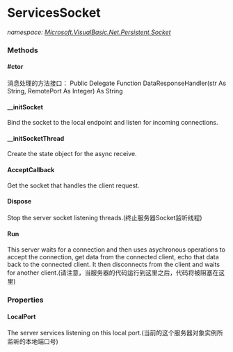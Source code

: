 ﻿
# ServicesSocket
_namespace: [Microsoft.VisualBasic.Net.Persistent.Socket](N-Microsoft.VisualBasic.Net.Persistent.Socket.md)_



### Methods

#### #ctor
消息处理的方法接口： Public Delegate Function DataResponseHandler(str As String, RemotePort As Integer) As String
#### __initSocket
Bind the socket to the local endpoint and listen for incoming connections.
#### __initSocketThread
Create the state object for the async receive.
#### AcceptCallback
Get the socket that handles the client request.
#### Dispose
Stop the server socket listening threads.(终止服务器Socket监听线程)
#### Run
This server waits for a connection and then uses asychronous operations to
 accept the connection, get data from the connected client,
 echo that data back to the connected client.
 It then disconnects from the client and waits for another client.(请注意，当服务器的代码运行到这里之后，代码将被阻塞在这里)


### Properties

#### LocalPort
The server services listening on this local port.(当前的这个服务器对象实例所监听的本地端口号)

